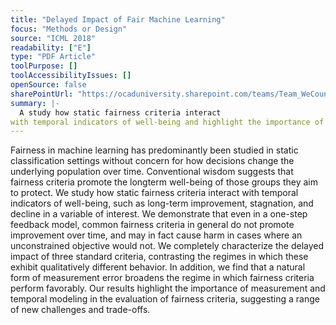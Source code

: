```yaml
---
title: "Delayed Impact of Fair Machine Learning"
focus: "Methods or Design"
source: "ICML 2018"
readability: ["E"]
type: "PDF Article"
toolPurpose: []
toolAccessibilityIssues: []
openSource: false
sharePointUrl: "https://ocaduniversity.sharepoint.com/teams/Team_WeCount/Shared%20Documents/Resources%20and%20Tools/Literature%20(curated)/Delayed%20Impact%20of%20Fair%20Machine%20Learning.pdf"
summary: |-
  A study how static fairness criteria interact
with temporal indicators of well-being and highlight the importance of measurement and temporal modeling in the evaluation of fairness criteria.
---
```

Fairness in machine learning has predominantly been studied in static classification settings without concern for how decisions change the underlying population over time. Conventional wisdom suggests that fairness criteria promote the longterm well-being of those groups they aim to protect. We study how static fairness criteria interact with temporal indicators of well-being, such as long-term improvement, stagnation, and decline in a variable of interest. We demonstrate that even in a one-step feedback model, common fairness criteria in general do not promote improvement over time, and may in fact cause harm in cases where an unconstrained objective would not. We completely characterize the delayed impact of three standard criteria, contrasting the regimes in which these exhibit qualitatively different behavior. In addition, we find that a natural form of measurement error broadens the regime in which fairness criteria perform favorably. Our results highlight the importance of measurement and temporal modeling in the evaluation of fairness criteria, suggesting a range of new challenges and trade-offs.
